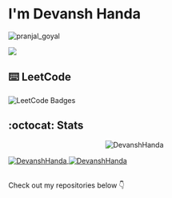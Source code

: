 # I'm Devansh Handa



<!--
**DevanshHanda/DevanshHanda** is a ✨ _special_ ✨ repository because its `README.md` (this file) appears on your GitHub profile.

Here are some ideas to get you started:

- 🔭 I’m currently working on ...
- 🌱 I’m currently learning ...
- 👯 I’m looking to collaborate on ...
- 🤔 I’m looking for help with ...
- 💬 Ask me about ...
- 📫 How to reach me: ...
- 😄 Pronouns: ...
- ⚡ Fun fact: ...
-->




<p align="left"> <img src="https://komarev.com/ghpvc/?username=DevanshHanda&label=Profile%20views&color=32CD32&style=flat-the-badge" alt="pranjal_goyal" /> </p>


[<img src="https://img.shields.io/badge/linkedin-%230077B5.svg?&style=for-the-badge&logo=linkedin&logoColor=white">](https://www.linkedin.com/in/devansh-handa/)


## :keyboard: LeetCode

<img src="https://leetcode-badge-showcase.vercel.app/api?username=devanshhandaji&theme=dark&hide_border=true" alt="LeetCode Badges"/>

## :octocat: Stats

<p align=center >
<img src="https://github-readme-streak-stats.herokuapp.com?user=DevanshHanda&theme=dark&hide_border=true&date_format=j%20M%5B%20Y%5D" alt="DevanshHanda"/> 
</p>

<a href="https://github.com/anuraghazra/convoychat">
  <img align="center" src="https://github-readme-stats.vercel.app/api?username=DevanshHanda&show_icons=true&locale=en&theme=dark" alt="DevanshHanda" />
</a>
<a href="https://github.com/anuraghazra/github-readme-stats">
  <img align="center" src="https://github-readme-stats.vercel.app/api/top-langs?username=DevanshHanda&show_icons=true&locale=en&layout=compact&theme=dark" alt="DevanshHanda" />
</a>
<!-- <p align=center >
<img align="center" src="https://github-readme-stats.vercel.app/api/top-langs?username=horizenight&show_icons=true&locale=en&layout=compact&theme=dark" alt="KshitijRoodkee" />

&nbsp;<img align="center" src="https://github-readme-stats.vercel.app/api?username=DevanshHanda&show_icons=true&locale=en&theme=dark" alt="DevanshHanda" />

</p> -->
<br>
<br>

<p>
Check out my repositories below 👇
</p>
</div>
